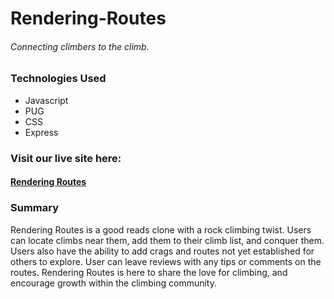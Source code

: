 # Rendering-Routes
###### Connecting climbers to the climb.

### Technologies Used
* Javascript
* PUG
* CSS
* Express


### Visit our live site here:
#### [Rendering Routes](https://rendering-routes.herokuapp.com/)

### Summary
Rendering Routes is a good reads clone with a rock climbing twist.
Users can locate climbs near them, add them to their climb list, and conquer them.
Users also have the ability to add crags and routes not yet established for others to explore.
User can leave reviews with any tips or comments on the routes.
Rendering Routes is here to share the love for climbing, and encourage growth within the climbing community.
